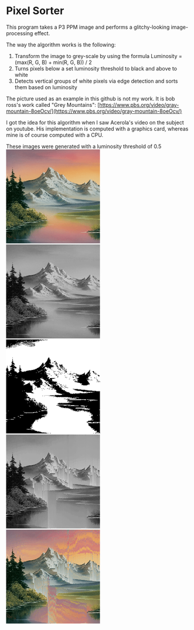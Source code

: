 # Pixel Sorter

This program takes a P3 PPM image and performs a glitchy-looking image-processing effect.

The way the algorithm works is the following:
1. Transform the image to grey-scale by using the formula Luminosity = (max(R, G, B) + min(R, G, B)) / 2
2. Turns pixels below a set luminosity threshold to black and above to white
3. Detects vertical groups of white pixels via edge detection and sorts them based on luminosity

The picture used as an example in this github is not my work. It is bob ross's work called "Grey Mountains": [https://www.pbs.org/video/gray-mountain-8oeOcv/](https://www.pbs.org/video/gray-mountain-8oeOcv/)

I got the idea for this algorithm when I saw Acerola's video on the subject on youtube. His implementation is computed with a graphics card, whereas mine is of course computed with a CPU.

These images were generated with a luminosity threshold of 0.5
![](LandscapeP3.png)
![](LandscapeP3Luminosity.png)
![](LandscapeP3Mask.png)
![](LandscapeP3SortedLuminosity.png)
![](LandscapeP3Sorted.png)
